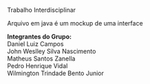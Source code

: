 Trabalho Interdisciplinar

<p>Arquivo em java é um mockup de uma interface</p>

 <strong>Integrantes do Grupo:</strong></br>
 Daniel Luiz Campos</br>
 John Weslley Silva Nascimento</br>
 Matheus Santos Zanella</br>
 Pedro Henrique Vidal</br>
 Wilmington Trindade Bento Junior
